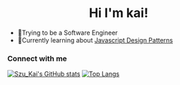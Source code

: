 
<h1 align="center">Hi I'm kai!</h1>


- 🧙Trying to be a Software Engineer
- 💭Currently learning about [Javascript Design Patterns](https://www.oreilly.com/library/view/learning-javascript-design/9781098139865/)

<h3 align="left">Connect with me</h3>




[![Szu_Kai's GitHub stats](https://github-readme-stats.vercel.app/api?username=tenkai0812&count_private=true&show_icons=true&theme=tokyonight&hide_rank=false)](https://github.com/anuraghazra/github-readme-stats)
[![Top Langs](https://github-readme-stats.vercel.app/api/top-langs/?username=tenkai0812&layout=compact&theme=tokyonight)](https://github.com/anuraghazra/github-readme-stats)



